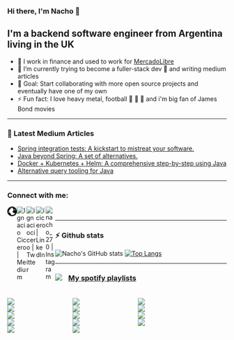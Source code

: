 ### Hi there, I'm Nacho 👋

## I'm a backend software engineer from Argentina living in the UK

- 🔭 I work in finance and used to work for [MercadoLibre](http://mercadolibre.com.ar/)
- 🌱 I’m currently trying to become a fuller-stack dev 🤣 and writing medium articles
- 🥅 Goal: Start collaborating with more open source projects and eventually have one of my own
- ⚡ Fun fact: I love heavy metal, football 💙 💛 💙 and i'm big fan of James Bond movies

---

### 📕 Latest Medium Articles

<!-- BLOG-POST-LIST:START -->
- [Spring integration tests: A kickstart to mistreat your software.](https://ignaciocicero.medium.com/spring-integration-tests-a-kickstart-to-mistreat-your-software-e63098733b55?source=rss-f0b17d049285------2)
- [Java beyond Spring: A set of alternatives.](https://ignaciocicero.medium.com/java-beyond-spring-a-set-of-alternatives-c4c5a93f6220?source=rss-f0b17d049285------2)
- [Docker + Kubernetes + Helm: A comprehensive step-by-step using Java](https://ignaciocicero.medium.com/docker-kubernetes-helm-a-comprehensive-step-by-step-using-java-df83f6780d80?source=rss-f0b17d049285------2)
- [Alternative query tooling for Java](https://ignaciocicero.medium.com/alternatives-query-tooling-for-java-27da9822b980?source=rss-f0b17d049285------2)
<!-- BLOG-POST-LIST:END -->

---

### Connect with me:

[<img align="left" alt="nacho270.github.io" width="22px" src="https://raw.githubusercontent.com/iconic/open-iconic/master/svg/globe.svg" />][website]
[<img align="left" alt="Ignacio Cicero | Medium" width="22px" src="https://cdn.jsdelivr.net/npm/simple-icons@v3/icons/medium.svg" />][medium]
[<img align="left" alt="ignaciocicero | Twitter" width="22px" src="https://cdn.jsdelivr.net/npm/simple-icons@v3/icons/twitter.svg" />][twitter]
[<img align="left" alt="icicero | LinkedIn" width="22px" src="https://cdn.jsdelivr.net/npm/simple-icons@v3/icons/linkedin.svg" />][linkedin]
[<img align="left" alt="nacho_270 | Instagram" width="22px" src="https://cdn.jsdelivr.net/npm/simple-icons@v3/icons/instagram.svg" />][instagram]

[website]: https://nacho270.github.io/
[medium]: https://ignaciocicero.medium.com/
[twitter]: https://twitter.com/ignaciocicero
[instagram]: https://instagram.com/nacho_270
[linkedin]: https://linkedin.com/in/icicero

<br>

---

### :zap: Github stats

![Nacho's GitHub stats](https://github-readme-stats.nacho270.vercel.app/api?username=nacho270&show_icons=true&hide=issues&hide_border=true&theme=vue-dark)
[![Top Langs](https://github-readme-stats.nacho270.vercel.app/api/top-langs/?username=nacho270&show_icons=true&hide_border=true&theme=vue-dark&layout=compact)](https://github.com/nacho270/github-readme-stats)

---

### <img src="https://i.pinimg.com/originals/93/46/53/934653214719cf630e0f5cf9c746b364.png" align="left" width="30px" /> [My spotify playlists](https://github.com/nacho270/spotify-playlists-github-action)<br/><br/>

<!-- MY_PLAYLISTS:START-->
<a href='https://open.spotify.com/playlist/7q1D1QOI6HX7ALAYrdFrNT' target='_blank'><img align="left" width="150px" src="https://mosaic.scdn.co/640/ab67616d00001e0234fb2b0117a542d515dc78d6ab67616d00001e025ef4660298ae29ee18799fc2ab67616d00001e0284243a01af3c77b56fe01ab1ab67616d00001e02e9e9d64a24746c73fd139234"/></a>
<a href='https://open.spotify.com/playlist/6rOqcxEcShKPkftTYEz72D' target='_blank'><img align="left" width="150px" src="https://mosaic.scdn.co/640/ab67616d00001e023aa5698b9f13447a6ccc0dccab67616d00001e0254a8f4f9158546472fbb7280ab67616d00001e026869f1cd33bf72e00313520dab67616d00001e02ba12c467b8cc7eb3be9e7d8b"/></a>
<a href='https://open.spotify.com/playlist/4YPPzd239zEfo6PXYOuLs5' target='_blank'></a>
<a href='https://open.spotify.com/playlist/7vV7Wg39pLm4mGa8V9kaFT' target='_blank'><img align="left" width="150px" src="https://image-cdn-fa.spotifycdn.com/image/ab67706c0000da8498bd0246181f7cdf3f39ec61"/></a>
<a href='https://open.spotify.com/playlist/2WQxnWwkz2TqKvJGDezaoQ' target='_blank'><img align="left" width="150px" src="https://mosaic.scdn.co/640/ab67616d00001e020f87d96e0fac678684d716b9ab67616d00001e0265a17778ff041c1568374e64ab67616d00001e02a6ecffb73d96e35c793d46b8ab67616d00001e02c980aa1225aa4e8828c532cd"/></a>

<a href='https://open.spotify.com/playlist/3iwYQaN6SyQo5MguWFMSlV' target='_blank'><img align="left" width="150px" src="https://mosaic.scdn.co/640/ab67616d00001e025c8f2a04c85c677bfe2b1639ab67616d00001e02b322b8284215d38821e72738ab67616d00001e02e8dd4db47e7177c63b0b7d53ab67616d00001e02f5e30500f0eec7d92b159eae"/></a>
<a href='https://open.spotify.com/playlist/7A0LbGQMH4CWSdcGh4fCMG' target='_blank'><img align="left" width="150px" src="https://mosaic.scdn.co/640/ab67616d00001e023ac318439ae56ce048d7bf5dab67616d00001e028c1fadcc997a65384f34d694ab67616d00001e02a07cc88003498f7559787673ab67616d00001e02a729c9c3dec04b99d889c66f"/></a>
<a href='https://open.spotify.com/playlist/0UXGGfmJDv55rHjg5zPTi2' target='_blank'><img align="left" width="150px" src="https://mosaic.scdn.co/640/ab67616d00001e025dd27754d26ecbb0f0232156ab67616d00001e027c8a923e9407a36ed6ce01bcab67616d00001e02c7190a75bf05ad902f52c7a2ab67616d00001e02ecf31532899b046d5425db77"/></a>
<a href='https://open.spotify.com/playlist/5qUTpzufx9M7iIOP6bItte' target='_blank'><img align="left" width="150px" src="https://mosaic.scdn.co/640/ab67616d00001e022777c9d955f300c86b43059fab67616d00001e022d2f4cefa2a23dc3dd6d4f3bab67616d00001e025dd27754d26ecbb0f0232156ab67616d00001e02ecf31532899b046d5425db77"/></a>
<a href='https://open.spotify.com/playlist/7v0RRjfL6CwxgbFTEvUpQo' target='_blank'><img align="left" width="150px" src="https://mosaic.scdn.co/640/ab67616d00001e021c5eacf6965d328c2c795cefab67616d00001e0276ffb5b5ab045d22c81235c1ab67616d00001e02b21a2fe04d5572ff47ffb2c0ab67616d00001e02c4a7e933ef7fbb7e6485b73a"/></a>

<a href='https://open.spotify.com/playlist/3g35a88jJ4qShU6bf7jALz' target='_blank'><img align="left" width="150px" src="https://mosaic.scdn.co/640/ab67616d00001e020158cbde70672dd821972907ab67616d00001e0229bd7a27cebf08f4ea8d6aa0ab67616d00001e0264af5b8ea1d0eaedcf5aa24dab67616d00001e02ba12c467b8cc7eb3be9e7d8b"/></a>
<a href='https://open.spotify.com/playlist/7i9fEkfordzs8hzlnukric' target='_blank'><img align="left" width="150px" src="https://i.scdn.co/image/ab67616d00001e0262824c1d765a5beec9231f7d"/></a>
<a href='https://open.spotify.com/playlist/3oZ0Yf9yfUk16ipQJMcH7i' target='_blank'><img align="left" width="150px" src="https://mosaic.scdn.co/640/ab67616d00001e021c5d4e4695659ec7a046364bab67616d00001e027a47d0f084dc8b0a562bbbf2ab67616d00001e029e8e71384ba9d789b300c43cab67616d00001e02b4251c7b0c01a10fe2ad5f0b"/></a>
<a href='https://open.spotify.com/playlist/5jiqAWpSb0RWIWPsyTxv2A' target='_blank'><img align="left" width="150px" src="https://mosaic.scdn.co/640/ab67616d00001e024ce8b4e42588bf18182a1ad2ab67616d00001e0284243a01af3c77b56fe01ab1ab67616d00001e02d283808926ad3d2220e63c1cab67616d00001e02dc30583ba717007b00cceb25"/></a>
<a href='https://open.spotify.com/playlist/1L5A1vFtsNpl00qBazSy3R' target='_blank'><img align="left" width="150px" src="https://mosaic.scdn.co/640/ab67616d00001e020538b48c180256e0bdd8363fab67616d00001e023aa5698b9f13447a6ccc0dccab67616d00001e0254a8f4f9158546472fbb7280ab67616d00001e02a7292b6863258e889b78d787"/></a>
<!-- MY_PLAYLISTS:END-->
